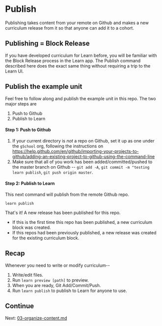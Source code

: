 # Publish

Publishing takes content from your remote on Github and makes a new curriculum release from it so that anyone can add it to a cohort.

## Publishing = Block Release

If you have developed curriculum for Learn before, you will be familiar with the Block Release process in the Learn app. The Publish command described here does the exact same thing without requiring a trip to the Learn UI.

## Publish the example unit

Feel free to follow along and publish the example unit in this repo. The two major steps are

1. Push to Github
2. Publish to Learn

#### Step 1: Push to Github

1. If your current directory is _not_ a repo on Github, set it up as one under the `gSchool` org, following the instructions on https://help.github.com/en/github/importing-your-projects-to-github/adding-an-existing-project-to-github-using-the-command-line
2. Make sure that all of you work has been added/committed/pushed to the master branch on Github -- `git add -A`, `git commit -m "testing learn publish`, `git push origin master`.

#### Step 2: Publish to Learn

This next command will publish from the remote Github repo.

```
learn publish
```

That's it! A new release has been published for this repo.

* If this is the first time this repo has been published, a new curriculum block was created.
* If this repos had been previously published, a new release was created for the existing curriculum block.

## Recap

Whenever you need to write or modify curriculum--

1. Write/edit files.
2. Run `learn preview [path]` to preview.
3. When you are ready, Git Add/Commit/Push.
4. Run `learn publish` to publish to Learn for anyone to use.

## Continue

Next: [03-organize-content.md](03-organize-content.md)
